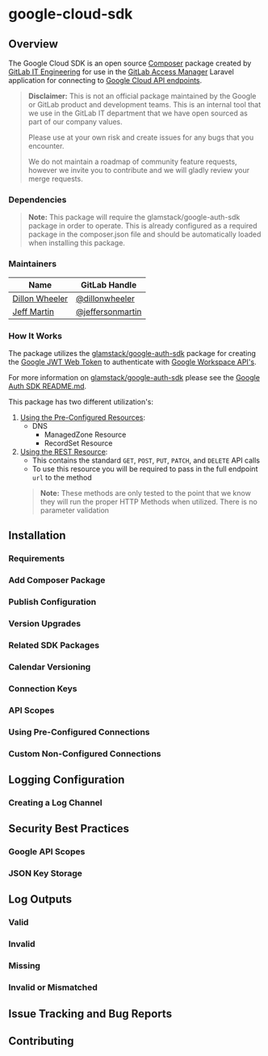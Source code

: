 # google-cloud-sdk

## Overview

The Google Cloud SDK is an open source [Composer](https://getcomposer.org/) package created by [GitLab IT Engineering](https://about.gitlab.com/handbook/business-technology/engineering/) for use in the [GitLab Access Manager](https://gitlab.com/gitlab-com/business-technology/engineering/access-manager) Laravel application for connecting to [Google Cloud API endpoints](https://cloud.google.com/apis). 

> **Disclaimer:** This is not an official package maintained by the Google or GitLab product and development teams. This is an internal tool that we use in the GitLab IT department that we have open sourced as part of our company values.
>
> Please use at your own risk and create issues for any bugs that you encounter.
>
> We do not maintain a roadmap of community feature requests, however we invite you to contribute and we will gladly review your merge requests.

### Dependencies

> **Note:** This package will require the glamstack/google-auth-sdk package in order to operate. This is already configured as a required package in the composer.json file and should be automatically loaded when installing this package.

### Maintainers

| Name                                                                   | GitLab Handle                                          |
| ---------------------------------------------------------------------- | ------------------------------------------------------ |
| [Dillon Wheeler](https://about.gitlab.com/company/team/#dillonwheeler) | [@dillonwheeler](https://gitlab.com/dillonwheeler)     |
| [Jeff Martin](https://about.gitlab.com/company/team/#jeffersonmartin)  | [@jeffersonmartin](https://gitlab.com/jeffersonmartin) |

### How It Works

The package utilizes the [glamstack/google-auth-sdk](https://gitlab.com/gitlab-com/business-technology/engineering/access-manager/packages/composer/google-auth-sdk) package for creating the [Google JWT Web Token](https://cloud.google.com/iot/docs/how-tos/credentials/jwts) to authenticate with [Google Workspace API's](https://developers.google.com/admin-sdk/directory/reference/rest#service:-admin.googleapis.com).

For more information on [glamstack/google-auth-sdk](https://gitlab.com/gitlab-com/business-technology/engineering/access-manager/packages/composer/google-auth-sdk) please see the [Google Auth SDK README.md](https://gitlab.com/gitlab-com/business-technology/engineering/access-manager/packages/composer/google-auth-sdk/-/blob/main/README.md).

This package has two different utilization's:
1. [Using the Pre-Configured Resources](#using-pre-configured-endpoints):
    * DNS
       * ManagedZone Resource
       * RecordSet Resource
2. [Using the REST Resource](#custom-non-configured-connections):
    * This contains the standard `GET`, `POST`, `PUT`, `PATCH`, and `DELETE` API calls
    * To use this resource you will be required to pass in the full endpoint `url` to the method
    > **Note:** These methods are only tested to the point that we know they will run the proper HTTP Methods when utilized. There is no parameter validation

## Installation

### Requirements

### Add Composer Package

### Publish Configuration

### Version Upgrades

### Related SDK Packages

### Calendar Versioning

### Connection Keys

### API Scopes

### Using Pre-Configured Connections

### Custom Non-Configured Connections

## Logging Configuration

### Creating a Log Channel

## Security Best Practices

### Google API Scopes

### JSON Key Storage

## Log Outputs

### Valid 

### Invalid

### Missing 

### Invalid or Mismatched

## Issue Tracking and Bug Reports

## Contributing